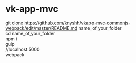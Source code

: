 # vk-app-mvc
git clone https://github.com/knyshh/vkapp-mvc-commonjs-webpack/edit/master/README.md name_of_your_folder  </br>
cd name_of_your_folder  </br>
npm i  </br>
gulp  </br>
//localhost:5000  </br>
webpack  </br>
